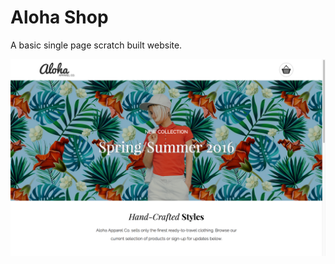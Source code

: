 # Aloha Shop
A basic single page scratch built website.

![aloha screenshot](https://github.com/MisterPeddler/Aloha-Apparel/blob/master/aloha_screenshot.png)
